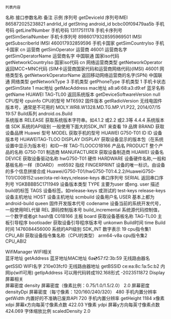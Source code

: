     列表内容

名称 	接口参数名称 	备注 	示例
序列号 	getDeviceId 	序列号IMEI 	865872025238821
andrlid_id 	getString 	android_id 	bcbc00f09479aa5b
手机号码 	getLine1Number 	手机号码 	13117511178
手机卡序列号 	getSimSerialNumber 	手机卡序列号 	89860179328595969501
IMSI 	getSubscriberId 	IMSI 	460017932859596
手机卡国家 	getSimCountryIso 	手机卡国家 	cn
运营商 	getSimOperator 	运营商 	46001
运营商名字 	getSimOperatorName 	运营商名字 	中国联通
国家iso代码 	getNetworkCountryIso 	国家iso代码 	cn
网络运营商类型 	getNetworkOperator 	返回MCC+MNC代码 	(SIM卡运营商国家代码和运营商网络代码)(IMSI) 46001
网络类型名 	getNetworkOperatorName 	返回移动网络运营商的名字(SPN) 	中国联通
网络类型 	getNetworkType 		3
手机类型 	getPhoneType 	手机类型 	1
手机卡状态 	getSimState 		1
mac地址 	getMacAddress 	mac地址 	a8:a6:68:a3:d9:ef
蓝牙名称 	getName 		HUAWEI TAG-TL00
返回系统版本 	getDeviceSoftwareVersion 		null
CPU型号 	cpuinfo 	CPU的型号 	MT6592
固件版本 	getRadioVersion 	无线电固件版本号，通常是不可用的 	MOLY.WR8.W1328.MD.TG.MP.V1.P22, 2014/07/15 19:57
Build系列 	android.os.Build 		
系统版本 	RELEASE 	获取系统版本字符串。如4.1.2 或2.2 或2.3等 	4.4.4
系统版本值 	SDK 	系统的API级别 一般使用下面大的SDK_INT 来查看 	19
品牌 	BRAND 	获取设备品牌 	Huawei
型号 	MODEL 	获取手机的型号 	HUAWEI G750-T01
ID 	ID 	设备版本号 	HUAWEITAG-TLOO
DISPLAY 	DISPLAY 	获取设备显示的版本包（在系统设置中显示为版本号）和ID一样 	TAG-TLOOCO1B166
产品名 	PRODUCT 	整个产品的名称 	G750-T01
制造商 	MANUFACTURER 	获取设备制造商 	HUAWEI
设备名 	DEVICE 	获取设备驱动名称 	hwG750-T01
硬件 	HARDWARE 	设备硬件名称,一般和基板名称一样（BOARD） 	mt6592
指纹 	FINGERPRINT 	设备的唯一标识。由设备的多个信息拼接合成 	Huawei/G750-T01/hwG750-T01:4.2.2/HuaweiG750-T01/C00B152:user/ota-rel-keys,release-keys
串口序列号 	SERIAL 	返回串口序列号 	YGKBBBB5C1711949
设备版本类型 	TYPE 	主要为user 或eng. 	user
描述build的标签 	TAGS 	设备标签。如release-keys 或测试的 test-keys 	release-keys
设备主机地址 	HOST 	设备主机地址 	scmbuild
设备用户名 	USER 	基本上都为android-build 	queen
固件开发版本代号 	codename 	设备当前的系统开发代号，一般使用REL代替 	REL
源码控制版本号 	build_incremental 	系统源代码控制值，一个数字或者git hash值 	C01B166
主板 	board 	获取设备基板名称 	TAG-TL00
主板引导程序 	bootloader 	获取设备引导程序版本号 	unkonwn
Build时间 	time 	Build时间 	1476084456000
系统的API级别 	SDK_INT 	数字表示 	19
cpu指令集1 	CPU_ABI 	获取设备指令集名称（CPU的类型） 	arm64-v8a
cpu指令集2 	CPU_ABI2 					

WifiManager 	WIFI相关 		
蓝牙地址 	getAddress 	蓝牙地址MAC地址 	6a:cd:57:f2:3b:59
无线路由器名 	getSSID 	WIFI名字 	210e03fcf0
无线路由器地址 	getBSSID 		ce:ea:8c:1a:5c:b2
内网ip(wifl可用) 	getIpAddress 	可以用代码转成192.168形式 	-2023511872
Display 	屏幕相关 		
屏幕密度 	density 	屏幕密度（像素比例：0.75/1.0/1.5/2.0） 	2.0
屏幕密度 	densityDpi 	屏幕密度（每寸像素：120/160/240/320） 	480
手机内置分辨率 	getWidth 	内置好的不准确已废弃API 	720
手机内置分辨率 	getHeight 		1184
x像素 	xdpi 	屏幕x方向每英寸像素点数 	422.03
Y像素 	ydpi 	屏幕y方向每英寸像素点数 	424.069
字体缩放比例 	scaledDensity 			2.0	



